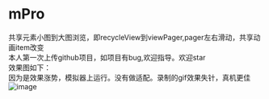 # mPro
共享元素小图到大图浏览，即recycleView到viewPager,pager左右滑动，共享动画item改变<br>
本人第一次上传github项目，如项目有bug,欢迎指导。欢迎star<br>
效果图如下：<br>
因为是效果涨势，模拟器上运行。没有做适配。录制的gif效果失针，真机更佳<br>
![image](https://github.com/lihangleo2/mPro/blob/master/54gifd.gif)
